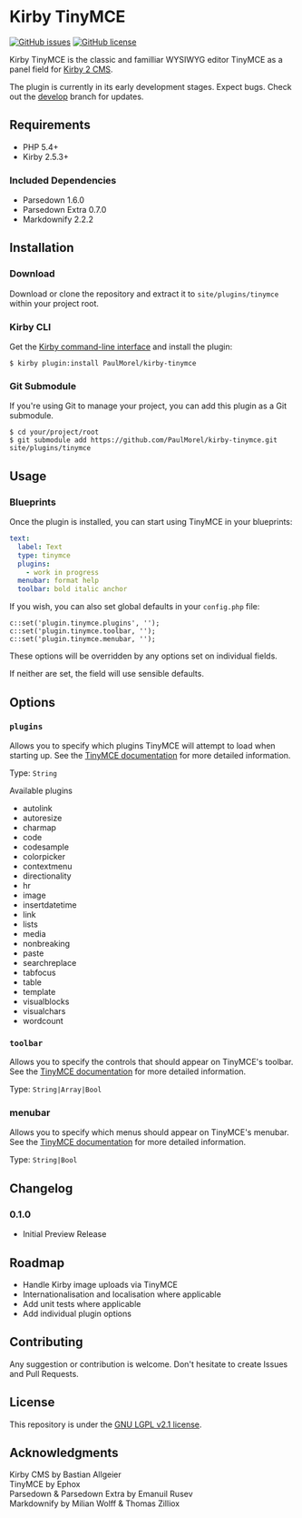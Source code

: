 # Kirby TinyMCE 

[![GitHub issues](https://img.shields.io/github/issues/PaulMorel/kirby-tinymce.svg)](https://github.com/PaulMorel/kirby-tinymce/issues)
[![GitHub license](https://img.shields.io/github/license/PaulMorel/kirby-tinymce.svg)](https://github.com/PaulMorel/kirby-tinymce/blob/master/LICENSE)

Kirby TinyMCE is the classic and familliar WYSIWYG editor TinyMCE as a panel field for [Kirby 2 CMS](https://getkirby.com/).

The plugin is currently in its early development stages. Expect bugs. Check out the [develop](https://github.com/PaulMorel/kirby-tinymce/tree/develop) branch for updates.

## Requirements

- PHP 5.4+
- Kirby 2.5.3+

### Included Dependencies
- Parsedown 1.6.0
- Parsedown Extra 0.7.0
- Markdownify 2.2.2

## Installation

### Download

Download or clone the repository and extract it to `site/plugins/tinymce` within your project root.

### Kirby CLI

Get the [Kirby command-line interface](https://github.com/getkirby/cli) and install the plugin: 

```
$ kirby plugin:install PaulMorel/kirby-tinymce
```

### Git Submodule

If you're using Git to manage your project, you can add this plugin as a Git submodule.

```
$ cd your/project/root
$ git submodule add https://github.com/PaulMorel/kirby-tinymce.git site/plugins/tinymce
```
## Usage

### Blueprints
Once the plugin is installed, you can start using TinyMCE in your blueprints:

``` yml
text:
  label: Text
  type: tinymce
  plugins:
    - work in progress
  menubar: format help
  toolbar: bold italic anchor
```

If you wish, you can also set global defaults in your `config.php` file:

```
c::set('plugin.tinymce.plugins', '');
c::set('plugin.tinymce.toolbar, '');
c::set('plugin.tinymce.menubar, '');
```

These options will be overridden by any options set on individual fields. 

If neither are set, the field will use sensible defaults.

## Options

### `plugins`

Allows you to specify which plugins TinyMCE will attempt to load when starting up. See the [TinyMCE documentation](https://www.tinymce.com/docs/configure/integration-and-setup/#plugins) for more detailed information.

Type: `String`

Available plugins
- autolink
- autoresize
- charmap
- code
- codesample
- colorpicker
- contextmenu
- directionality
- hr
- image
- insertdatetime
- link
- lists
- media
- nonbreaking
- paste
- searchreplace
- tabfocus
- table
- template
- visualblocks
- visualchars
- wordcount
  
### `toolbar`

Allows you to specify the controls that should appear on TinyMCE's toolbar. See the [TinyMCE documentation](https://www.tinymce.com/docs/configure/editor-appearance/#toolbar) for more detailed information.

Type: `String|Array|Bool`
 
### menubar

Allows you to specify which menus should appear on TinyMCE's menubar. See the [TinyMCE documentation](https://www.tinymce.com/docs/configure/editor-appearance/#menubar) for more detailed information.

Type: `String|Bool`

## Changelog

### 0.1.0
- Initial Preview Release

## Roadmap

- Handle Kirby image uploads via TinyMCE
- Internationalisation and localisation where applicable
- Add unit tests where applicable
- Add individual plugin options

## Contributing
Any suggestion or contribution is welcome. Don't hesitate to create Issues and Pull Requests.

## License

This repository is under the [GNU LGPL v2.1 license](https://github.com/PaulMorel/kirby-tinymce/blob/master/LICENSE).

## Acknowledgments

Kirby CMS by Bastian Allgeier  
TinyMCE by Ephox  
Parsedown & Parsedown Extra by Emanuil Rusev  
Markdownify by Milian Wolff & Thomas Zilliox